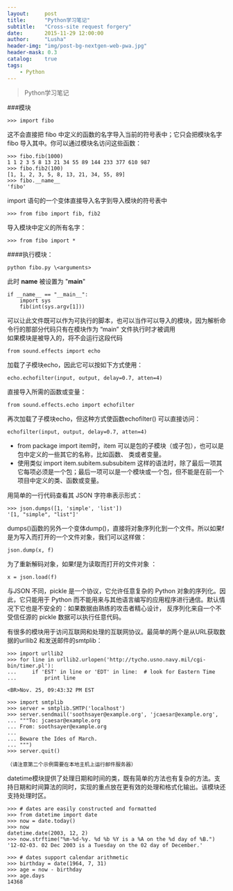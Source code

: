 ```yaml
---
layout:     post
title:      "Python学习笔记"
subtitle:   "Cross-site request forgery"
date:       2015-11-29 12:00:00
author:     "Lusha"
header-img: "img/post-bg-nextgen-web-pwa.jpg"
header-mask: 0.3
catalog:    true
tags:
    - Python
---
```


>  Python学习笔记

###模块

	>>> import fibo   
这不会直接把 fibo 中定义的函数的名字导入当前的符号表中；它只会把模块名字 fibo 导入其中。你可以通过模块名访问这些函数：

	>>> fibo.fib(1000)   
	1 1 2 3 5 8 13 21 34 55 89 144 233 377 610 987
	>>> fibo.fib2(100)   
	[1, 1, 2, 3, 5, 8, 13, 21, 34, 55, 89]   
	>>> fibo.__name__   
	'fibo'
import 语句的一个变体直接导入名字到导入模块的符号表中   

	>>> from fibo import fib, fib2
导入模块中定义的所有名字：

	>>> from fibo import *   

####执行模块：

	python fibo.py \<arguments>
	
此时 __name__ 被设置为 "__main__"

	if __name__ == "__main__":
    	import sys
    	fib(int(sys.argv[1]))
    	
可以让此文件既可以作为可执行的脚本，也可以当作可以导入的模块，因为解析命令行的那部分代码只有在模块作为 “main” 文件执行时才被调用   
如果模块是被导入的，将不会运行这段代码

    
	from sound.effects import echo
加载了子模块echo，因此它可以按如下方式使用：

	echo.echofilter(input, output, delay=0.7, atten=4)

直接导入所需的函数或变量：

	from sound.effects.echo import echofilter

再次加载了子模块echo，但这种方式使函数echofilter() 可以直接访问：

	echofilter(input, output, delay=0.7, atten=4)
	
* from package import item时，item 可以是包的子模块（或子包），也可以是包中定义的一些其它的名称，比如函数、 类或者变量。   
* 使用类似 import item.subitem.subsubitem 这样的语法时，除了最后一项其它每项必须是一个包；最后一项可以是一个模块或一个包，但不能是在前一个项目中定义的类、函数或变量。


用简单的一行代码查看其 JSON 字符串表示形式：

	>>> json.dumps([1, 'simple', 'list'])
	'[1, "simple", "list"]'
	
dumps()函数的另外一个变体dump()，直接将对象序列化到一个文件。所以如果f是为写入而打开的一个文件对象，我们可以这样做：

	json.dump(x, f)
	
为了重新解码对象，如果f是为读取而打开的文件对象 ：

	x = json.load(f)
	
与JSON 不同，pickle 是一个协议，它允许任意复杂的 Python 对象的序列化。因此，它只能用于 Python 而不能用来与其他语言编写的应用程序进行通信。默认情况下它也是不安全的：如果数据由熟练的攻击者精心设计， 反序列化来自一个不受信任源的 pickle 数据可以执行任意代码。

有很多的模块用于访问互联网和处理的互联网协议。最简单的两个是从URL获取数据的urllib2 和发送邮件的smtplib：

	>>> import urllib2
	>>> for line in urllib2.urlopen('http://tycho.usno.navy.mil/cgi-bin/timer.pl'):
	...     if 'EST' in line or 'EDT' in line:  # look for Eastern Time
	...         print line

	<BR>Nov. 25, 09:43:32 PM EST

	>>> import smtplib
	>>> server = smtplib.SMTP('localhost')
	>>> server.sendmail('soothsayer@example.org', 'jcaesar@example.org',
	... """To: jcaesar@example.org
	... From: soothsayer@example.org
	...
	... Beware the Ides of March.
	... """)
	>>> server.quit()	
	
	（请注意第二个示例需要在本地主机上运行邮件服务器）
	
datetime模块提供了处理日期和时间的类，既有简单的方法也有复杂的方法。支持日期和时间算法的同时，实现的重点放在更有效的处理和格式化输出。该模块还支持处理时区。

	>>> # dates are easily constructed and formatted
	>>> from datetime import date
	>>> now = date.today()
	>>> now
	datetime.date(2003, 12, 2)
	>>> now.strftime("%m-%d-%y. %d %b %Y is a %A on the %d day of %B.")
	'12-02-03. 02 Dec 2003 is a Tuesday on the 02 day of December.'

	>>> # dates support calendar arithmetic
	>>> birthday = date(1964, 7, 31)
	>>> age = now - birthday
	>>> age.days
	14368
	
